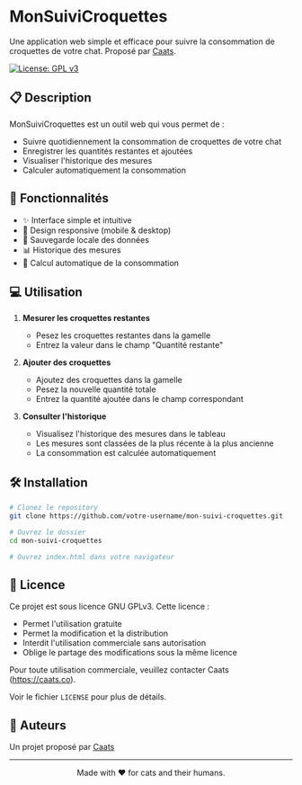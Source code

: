 # MonSuiviCroquettes

Une application web simple et efficace pour suivre la consommation de croquettes de votre chat. Proposé par [Caats](https://www.caat.co).

[![License: GPL v3](https://img.shields.io/badge/License-GPLv3-blue.svg)](https://www.gnu.org/licenses/gpl-3.0)

## 📋 Description

MonSuiviCroquettes est un outil web qui vous permet de :
- Suivre quotidiennement la consommation de croquettes de votre chat
- Enregistrer les quantités restantes et ajoutées
- Visualiser l'historique des mesures
- Calculer automatiquement la consommation

## 🚀 Fonctionnalités

- ✨ Interface simple et intuitive
- 📱 Design responsive (mobile & desktop)
- 💾 Sauvegarde locale des données
- 📊 Historique des mesures
- 🧮 Calcul automatique de la consommation

## 💻 Utilisation

1. **Mesurer les croquettes restantes**
   - Pesez les croquettes restantes dans la gamelle
   - Entrez la valeur dans le champ "Quantité restante"

2. **Ajouter des croquettes**
   - Ajoutez des croquettes dans la gamelle
   - Pesez la nouvelle quantité totale
   - Entrez la quantité ajoutée dans le champ correspondant

3. **Consulter l'historique**
   - Visualisez l'historique des mesures dans le tableau
   - Les mesures sont classées de la plus récente à la plus ancienne
   - La consommation est calculée automatiquement

## 🛠️ Installation

```bash
# Clonez le repository
git clone https://github.com/votre-username/mon-suivi-croquettes.git

# Ouvrez le dossier
cd mon-suivi-croquettes

# Ouvrez index.html dans votre navigateur
```

## 📄 Licence

Ce projet est sous licence GNU GPLv3. Cette licence :
- Permet l'utilisation gratuite
- Permet la modification et la distribution
- Interdit l'utilisation commerciale sans autorisation
- Oblige le partage des modifications sous la même licence

Pour toute utilisation commerciale, veuillez contacter Caats (https://caats.co).

Voir le fichier `LICENSE` pour plus de détails.

## 👥 Auteurs

Un projet proposé par [Caats](https://www.caat.co)

---

<div align="center">
Made with ❤️ for cats and their humans.
</div>